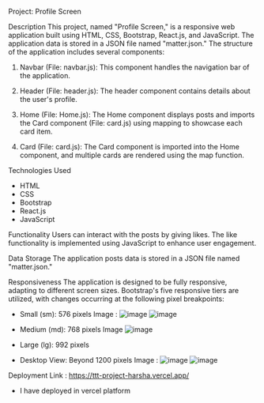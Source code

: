 
Project: Profile Screen

Description
This project, named "Profile Screen," is a responsive web application built using HTML, CSS, Bootstrap, React.js, and JavaScript. The application data is stored in a JSON file named "matter.json." The structure of the application includes several components:

1. Navbar (File: navbar.js): This component handles the navigation bar of the application.

2. Header (File: header.js): The header component contains details about the user's profile.

3. Home (File: Home.js): The Home component displays posts and imports the Card component (File: card.js) using mapping to showcase each card item.

4. Card (File: card.js): The Card component is imported into the Home component, and multiple cards are rendered using the map function.

Technologies Used
* HTML
* CSS
* Bootstrap
* React.js
* JavaScript
  
Functionality 
Users can interact with the posts by giving likes. The like functionality is implemented using JavaScript to enhance user engagement.

Data Storage
The application posts data is stored in a JSON file named "matter.json."

Responsiveness
The application is designed to be fully responsive, adapting to different screen sizes. Bootstrap's five responsive tiers are utilized, with changes occurring at the following pixel breakpoints:

* Small (sm): 576 pixels
   Image :
       ![image](https://github.com/achannagariharsha/ttt-project-mains/assets/92921212/e0d6c2a9-a637-4a0e-b8af-411ed4c133b6)
       ![image](https://github.com/achannagariharsha/ttt-project-mains/assets/92921212/d1795dcd-b55d-4c76-ba8d-0d06fc635e22)


  
* Medium (md): 768 pixels
  Image
    ![image](https://github.com/achannagariharsha/ttt-project-mains/assets/92921212/c672411c-f250-4e1d-8362-d35032a15d47)
    

* Large (lg): 992 pixels
* Desktop View: Beyond 1200 pixels
   Image :
        ![image](https://github.com/achannagariharsha/ttt-project-mains/assets/92921212/a482eb51-56be-4910-a514-8054181d8253)
        ![image](https://github.com/achannagariharsha/ttt-project-mains/assets/92921212/9e1397a6-e6ad-4a42-89c1-eb162a21a602)




       
  
Deployment Link : https://ttt-project-harsha.vercel.app/
* I have deployed in vercel platform
 

